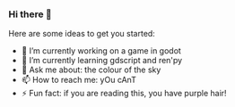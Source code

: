 ### Hi there 👋



Here are some ideas to get you started:

- 🔭 I’m currently working on a game in godot
- 🌱 I’m currently learning gdscript and ren'py
- 💬 Ask me about: the colour of the sky
- 📫 How to reach me: yOu cAnT
- ⚡ Fun fact: if you are reading this, you have purple hair!
